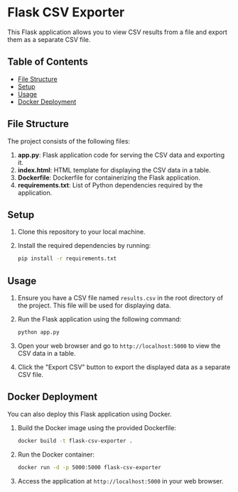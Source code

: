 # Flask CSV Exporter

This Flask application allows you to view CSV results from a file and export them as a separate CSV file.

## Table of Contents

- [File Structure](#file-structure)
- [Setup](#setup)
- [Usage](#usage)
- [Docker Deployment](#docker-deployment)

## File Structure

The project consists of the following files:

1. **app.py**: Flask application code for serving the CSV data and exporting it.
2. **index.html**: HTML template for displaying the CSV data in a table.
3. **Dockerfile**: Dockerfile for containerizing the Flask application.
4. **requirements.txt**: List of Python dependencies required by the application.

## Setup

1. Clone this repository to your local machine.

2. Install the required dependencies by running:

    ```bash
    pip install -r requirements.txt
    ```

## Usage

1. Ensure you have a CSV file named `results.csv` in the root directory of the project. This file will be used for displaying data.

2. Run the Flask application using the following command:

    ```bash
    python app.py
    ```

3. Open your web browser and go to `http://localhost:5000` to view the CSV data in a table.

4. Click the "Export CSV" button to export the displayed data as a separate CSV file.

## Docker Deployment

You can also deploy this Flask application using Docker.

1. Build the Docker image using the provided Dockerfile:

    ```bash
    docker build -t flask-csv-exporter .
    ```

2. Run the Docker container:

    ```bash
    docker run -d -p 5000:5000 flask-csv-exporter
    ```

3. Access the application at `http://localhost:5000` in your web browser.

